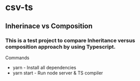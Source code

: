 # csv-ts

## Inherinace vs Composition

### This is a test project to compare Inheritance versus composition approach by using Typescript.

Commands

-   yarn - Install all dependencies
-   yarn start - Run node server & TS compiler
